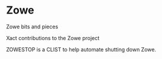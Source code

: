 # Zowe
Zowe bits and pieces

Xact contributions to the Zowe project

ZOWESTOP is a CLIST to help automate shutting down Zowe.
